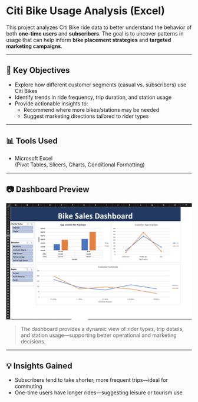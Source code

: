 # Citi Bike Usage Analysis (Excel)

This project analyzes Citi Bike ride data to better understand the behavior of both **one-time users** and **subscribers**. The goal is to uncover patterns in usage that can help inform **bike placement strategies** and **targeted marketing campaigns**.

---

## 📌 Key Objectives

- Explore how different customer segments (casual vs. subscribers) use Citi Bikes  
- Identify trends in ride frequency, trip duration, and station usage  
- Provide actionable insights to:
  - Recommend where more bikes/stations may be needed  
  - Suggest marketing directions tailored to rider types  

---

## 📊 Tools Used

- Microsoft Excel  
  (Pivot Tables, Slicers, Charts, Conditional Formatting)

---

## 📷 Dashboard Preview

![Citi Bike Dashboard](excel/Citi-bike-data-analysis/NYCitiBikeDashboard.png)


> The dashboard provides a dynamic view of rider types, trip details, and station usage—supporting better operational and marketing decisions.

---

## 💡 Insights Gained

- Subscribers tend to take shorter, more frequent trips—ideal for commuting  
- One-time users have longer rides—suggesting leisure or tourism use
